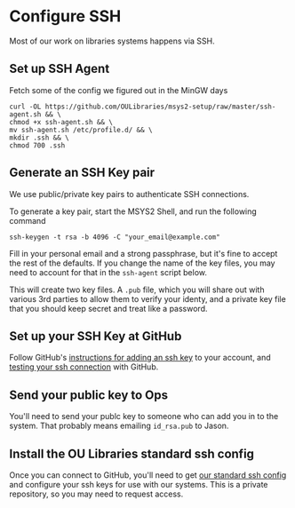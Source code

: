 # Configure SSH

Most of our work on libraries systems happens via SSH. 

## Set up SSH Agent

Fetch some of the config we figured out in the MinGW days
```
curl -OL https://github.com/OULibraries/msys2-setup/raw/master/ssh-agent.sh && \
chmod +x ssh-agent.sh && \
mv ssh-agent.sh /etc/profile.d/ && \
mkdir .ssh && \
chmod 700 .ssh
```

## Generate an SSH Key pair

We use public/private key pairs to authenticate SSH connections. 

To generate a key pair, start the MSYS2 Shell, and run the following command  
```
ssh-keygen -t rsa -b 4096 -C "your_email@example.com"
```
Fill in your personal email and a strong passphrase, but it's fine to accept the rest of the defaults. If you change the name of the key files, you may need to account for that in the `ssh-agent` script below. 

This will create two key files. A `.pub` file, which you will share out with various 3rd parties to allow them to verify your identy, and a private key file that you should keep secret and treat like a password. 


## Set up your SSH Key at GitHub

Follow GitHub's [instructions for adding an ssh key](https://help.github.com/articles/adding-a-new-ssh-key-to-your-github-account/#platform-windows) to your account, and [testing your ssh connection](https://help.github.com/articles/testing-your-ssh-connection/) with GitHub.

## Send your public key to Ops

You'll need to send your publc key to someone who can add you in to the system. That probably means emailing `id_rsa.pub` to Jason. 

## Install the OU Libraries standard ssh config

Once you can connect to GitHub, you'll need to get [our standard ssh config](https://github.com/OULibraries/ssh_config) and configure your ssh keys for use with our systems. This is a private repository, so you may need to request access. 
